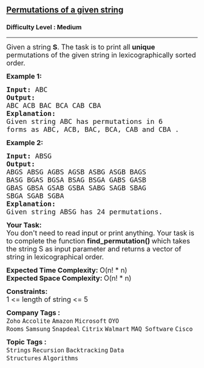 <h2><a href="https://www.geeksforgeeks.org/problems/permutations-of-a-given-string2041/1">Permutations of a given string</a></h2><h3>Difficulty Level : Medium</h3><hr><div class="problems_problem_content__Xm_eO"><p><span style="font-size: 18px;">Given a string <strong>S</strong>. The task is to print all <strong>unique </strong>permutations of the&nbsp;given string in lexicographically sorted order.</span></p>
<p><strong><span style="font-size: 18px;">Example 1:</span></strong></p>
<pre><span style="font-size: 18px;"><strong>Input: </strong>ABC</span>
<strong><span style="font-size: 18px;">Output:</span></strong>
<span style="font-size: 18px;">ABC ACB BAC BCA CAB CBA</span>
<span style="font-size: 18px;"><strong>Explanation:</strong></span>
<span style="font-size: 18px;">Given string ABC has permutations in 6 </span>
<span style="font-size: 18px;">forms as ABC, ACB, BAC, BCA, CAB and CBA .</span>
</pre>
<p><strong><span style="font-size: 18px;">Example 2:</span></strong></p>
<pre><span style="font-size: 18px;"><strong>Input: </strong>ABSG</span>
<strong><span style="font-size: 18px;">Output:</span></strong>
<span style="font-size: 18px;">ABGS ABSG AGBS AGSB ASBG ASGB BAGS 
BASG BGAS BGSA BSAG BSGA GABS GASB 
GBAS GBSA GSAB GSBA SABG SAGB SBAG 
SBGA SGAB SGBA
</span><span style="font-size: 18px;"><strong>Explanation:</strong></span>
<span style="font-size: 18px;">Given string ABSG has 24 permutations.</span>
</pre>
<p><span style="font-size: 18px;"><strong style="font-size: 18px;">Your Task:&nbsp;&nbsp;</strong><br><span style="font-size: 18px;">You don't need to read input or print anything. Your task is to complete the function&nbsp;<strong>find_permutation</strong></span><strong style="font-size: 18px;">() </strong><span style="font-size: 18px;">which takes the string S as input parameter and returns a vector of string in lexicographical order.</span></span></p>
<p><span style="font-size: 18px;"><strong>Expected Time Complexity:&nbsp;</strong>O(n! * n)<br></span><span style="font-size: 18px;"><strong>Expected Space&nbsp;Complexity:&nbsp;</strong>O(n! * n)</span></p>
<p><span style="font-size: 18px;"><strong>Constraints:</strong><br>1 &lt;= length of string &lt;= 5</span></p></div><p><span style=font-size:18px><strong>Company Tags : </strong><br><code>Zoho</code>&nbsp;<code>Accolite</code>&nbsp;<code>Amazon</code>&nbsp;<code>Microsoft</code>&nbsp;<code>OYO Rooms</code>&nbsp;<code>Samsung</code>&nbsp;<code>Snapdeal</code>&nbsp;<code>Citrix</code>&nbsp;<code>Walmart</code>&nbsp;<code>MAQ Software</code>&nbsp;<code>Cisco</code>&nbsp;<br><p><span style=font-size:18px><strong>Topic Tags : </strong><br><code>Strings</code>&nbsp;<code>Recursion</code>&nbsp;<code>Backtracking</code>&nbsp;<code>Data Structures</code>&nbsp;<code>Algorithms</code>&nbsp;